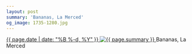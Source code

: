 ```yaml
---
layout: post
summary: 'Bananas, La Merced'
og_image: 1735-1280.jpg
---
```


<p>
 <time>
  <a href="/1735">
   {{ page.date | date: "%B %-d, %Y" }}
  </a>
 </time>
 <a href="/1735">
  <img alt="{{ page.summary }}" data-taken="2/9/2023" sizes="(min-width: 700px) 50vw, calc(100vw - 2rem)" src="{{ site.assets_url }}/1735-640.jpg" srcset="{{ site.assets_url }}/1735-320.jpg 320w, {{ site.assets_url }}/1735-640.jpg 640w, {{ site.assets_url }}/1735-960.jpg 960w, {{ site.assets_url }}/1735-1280.jpg 1280w"/>
 </a>
 <span>
  Bananas, La Merced
 </span>
</p>
